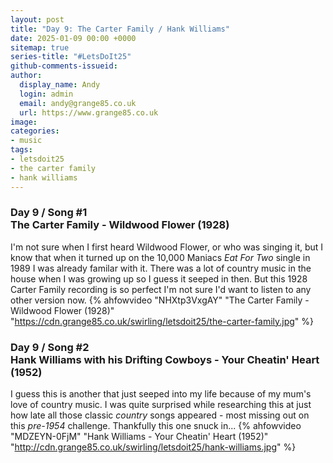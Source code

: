 ```yaml
---
layout: post
title: "Day 9: The Carter Family / Hank Williams"
date: 2025-01-09 00:00 +0000
sitemap: true
series-title: "#LetsDoIt25"
github-comments-issueid:
author:
  display_name: Andy
  login: admin
  email: andy@grange85.co.uk
  url: https://www.grange85.co.uk
image:
categories:
- music
tags:
- letsdoit25
- the carter family
- hank williams
---
```


### Day 9 / Song #1<br/>The Carter Family - Wildwood Flower (1928)
I'm not sure when I first heard Wildwood Flower, or who was singing it, but I know that when it turned up on the 10,000 Maniacs _Eat For Two_ single in 1989 I was already familar with it. There was a lot of country music in the house when I was growing up so I guess it seeped in then. But this 1928 Carter Family recording is so perfect I'm not sure I'd want to listen to any other version now.
{% ahfowvideo "NHXtp3VxgAY" "The Carter Family - Wildwood Flower (1928)" "https://cdn.grange85.co.uk/swirling/letsdoit25/the-carter-family.jpg"  %}

### Day 9 / Song #2<br/>Hank Williams with his Drifting Cowboys - Your Cheatin' Heart (1952)
I guess this is another that just seeped into my life because of my mum's love of country music. I was quite surprised while researching this at just how late all those classic _country_ songs appeared - most missing out on this _pre-1954_ challenge. Thankfully this one snuck in...
{% ahfowvideo "MDZEYN-0FjM" "Hank Williams - Your Cheatin' Heart (1952)" "http://cdn.grange85.co.uk/swirling/letsdoit25/hank-williams.jpg" %}


